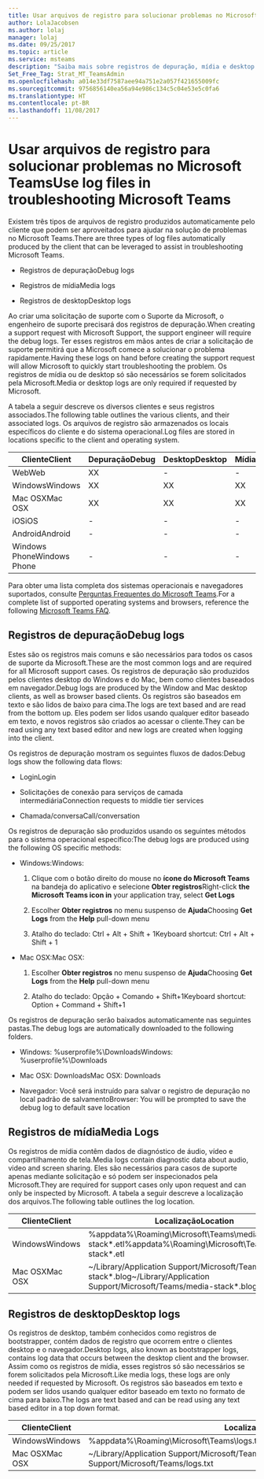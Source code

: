 ```yaml
---
title: Usar arquivos de registro para solucionar problemas no Microsoft Teams | Suporte da Microsoft
author: LolaJacobsen
ms.author: lolaj
manager: lolaj
ms.date: 09/25/2017
ms.topic: article
ms.service: msteams
description: "Saiba mais sobre registros de depuração, mídia e desktop produzidos pelo Microsoft Teams, onde podem ser encontrados e como eles podem ajudar na resolução de problemas."
Set_Free_Tag: Strat_MT_TeamsAdmin
ms.openlocfilehash: a014e33df7587aee94a751e2a057f421655009fc
ms.sourcegitcommit: 9756856140ea56a94e986c134c5c04e53e5c0fa6
ms.translationtype: HT
ms.contentlocale: pt-BR
ms.lasthandoff: 11/08/2017
---
```

<a name="use-log-files-in-troubleshooting-microsoft-teams"></a><span data-ttu-id="c19a0-103">Usar arquivos de registro para solucionar problemas no Microsoft Teams</span><span class="sxs-lookup"><span data-stu-id="c19a0-103">Use log files in troubleshooting Microsoft Teams</span></span>
=================================================

<span data-ttu-id="c19a0-104">Existem três tipos de arquivos de registro produzidos automaticamente pelo cliente que podem ser aproveitados para ajudar na solução de problemas no Microsoft Teams.</span><span class="sxs-lookup"><span data-stu-id="c19a0-104">There are three types of log files automatically produced by the client that can be leveraged to assist in troubleshooting Microsoft Teams.</span></span>

-   <span data-ttu-id="c19a0-105">Registros de depuração</span><span class="sxs-lookup"><span data-stu-id="c19a0-105">Debug logs</span></span>

-   <span data-ttu-id="c19a0-106">Registros de mídia</span><span class="sxs-lookup"><span data-stu-id="c19a0-106">Media logs</span></span>

-   <span data-ttu-id="c19a0-107">Registros de desktop</span><span class="sxs-lookup"><span data-stu-id="c19a0-107">Desktop logs</span></span>

<span data-ttu-id="c19a0-108">Ao criar uma solicitação de suporte com o Suporte da Microsoft, o engenheiro de suporte precisará dos registros de depuração.</span><span class="sxs-lookup"><span data-stu-id="c19a0-108">When creating a support request with Microsoft Support, the support engineer will require the debug logs.</span></span> <span data-ttu-id="c19a0-109">Ter esses registros em mãos antes de criar a solicitação de suporte permitirá que a Microsoft comece a solucionar o problema rapidamente.</span><span class="sxs-lookup"><span data-stu-id="c19a0-109">Having these logs on hand before creating the support request will allow Microsoft to quickly start troubleshooting the problem.</span></span> <span data-ttu-id="c19a0-110">Os registros de mídia ou de desktop só são necessários se forem solicitados pela Microsoft.</span><span class="sxs-lookup"><span data-stu-id="c19a0-110">Media or desktop logs are only required if requested by Microsoft.</span></span>

<span data-ttu-id="c19a0-111">A tabela a seguir descreve os diversos clientes e seus registros associados.</span><span class="sxs-lookup"><span data-stu-id="c19a0-111">The following table outlines the various clients, and their associated logs.</span></span> <span data-ttu-id="c19a0-112">Os arquivos de registro são armazenados os locais específicos do cliente e do sistema operacional.</span><span class="sxs-lookup"><span data-stu-id="c19a0-112">Log files are stored in locations specific to the client and operating system.</span></span>


|<span data-ttu-id="c19a0-113">Cliente</span><span class="sxs-lookup"><span data-stu-id="c19a0-113">Client</span></span> |<span data-ttu-id="c19a0-114">Depuração</span><span class="sxs-lookup"><span data-stu-id="c19a0-114">Debug</span></span>|<span data-ttu-id="c19a0-115">Desktop</span><span class="sxs-lookup"><span data-stu-id="c19a0-115">Desktop</span></span>|<span data-ttu-id="c19a0-116">Mídia</span><span class="sxs-lookup"><span data-stu-id="c19a0-116">Media</span></span>|
|---------|---------|---------|---------|
|<span data-ttu-id="c19a0-117">Web</span><span class="sxs-lookup"><span data-stu-id="c19a0-117">Web</span></span>    |<span data-ttu-id="c19a0-118">X</span><span class="sxs-lookup"><span data-stu-id="c19a0-118">X</span></span>         |-         |-         |
|<span data-ttu-id="c19a0-119">Windows</span><span class="sxs-lookup"><span data-stu-id="c19a0-119">Windows</span></span>     |<span data-ttu-id="c19a0-120">X</span><span class="sxs-lookup"><span data-stu-id="c19a0-120">X</span></span>         |<span data-ttu-id="c19a0-121">X</span><span class="sxs-lookup"><span data-stu-id="c19a0-121">X</span></span>         |<span data-ttu-id="c19a0-122">X</span><span class="sxs-lookup"><span data-stu-id="c19a0-122">X</span></span>         |
|<span data-ttu-id="c19a0-123">Mac OSX</span><span class="sxs-lookup"><span data-stu-id="c19a0-123">Mac OSX</span></span>     |<span data-ttu-id="c19a0-124">X</span><span class="sxs-lookup"><span data-stu-id="c19a0-124">X</span></span>         |<span data-ttu-id="c19a0-125">X</span><span class="sxs-lookup"><span data-stu-id="c19a0-125">X</span></span>         |<span data-ttu-id="c19a0-126">X</span><span class="sxs-lookup"><span data-stu-id="c19a0-126">X</span></span>         |
|<span data-ttu-id="c19a0-127">iOS</span><span class="sxs-lookup"><span data-stu-id="c19a0-127">iOS</span></span>     |-         |-         |-         |
|<span data-ttu-id="c19a0-128">Android</span><span class="sxs-lookup"><span data-stu-id="c19a0-128">Android</span></span>     |-         |-         |-         |
|<span data-ttu-id="c19a0-129">Windows Phone</span><span class="sxs-lookup"><span data-stu-id="c19a0-129">Windows Phone</span></span>     |-         |-         |-         |

<span data-ttu-id="c19a0-130">Para obter uma lista completa dos sistemas operacionais e navegadores suportados, consulte [Perguntas Frequentes do Microsoft Teams](https://support.office.com/en-US/article/Frequently-asked-questions-about-Microsoft-Teams-%E2%80%93-Admin-Help-05cbe533-2181-4e95-a4b0-52cd7695fafc).</span><span class="sxs-lookup"><span data-stu-id="c19a0-130">For a complete list of supported operating systems and browsers, reference the following [Microsoft Teams FAQ](https://support.office.com/en-US/article/Frequently-asked-questions-about-Microsoft-Teams-%E2%80%93-Admin-Help-05cbe533-2181-4e95-a4b0-52cd7695fafc).</span></span>

<a name="debug-logs"></a><span data-ttu-id="c19a0-131">Registros de depuração</span><span class="sxs-lookup"><span data-stu-id="c19a0-131">Debug logs</span></span>
---------------------------

<span data-ttu-id="c19a0-132">Estes são os registros mais comuns e são necessários para todos os casos de suporte da Microsoft.</span><span class="sxs-lookup"><span data-stu-id="c19a0-132">These are the most common logs and are required for all Microsoft support cases.</span></span> <span data-ttu-id="c19a0-133">Os registros de depuração são produzidos pelos clientes desktop do Windows e do Mac, bem como clientes baseados em navegador.</span><span class="sxs-lookup"><span data-stu-id="c19a0-133">Debug logs are produced by the Window and Mac desktop clients, as well as browser based clients.</span></span> <span data-ttu-id="c19a0-134">Os registros são baseados em texto e são lidos de baixo para cima.</span><span class="sxs-lookup"><span data-stu-id="c19a0-134">The logs are text based and are read from the bottom up.</span></span> <span data-ttu-id="c19a0-135">Eles podem ser lidos usando qualquer editor baseado em texto, e novos registros são criados ao acessar o cliente.</span><span class="sxs-lookup"><span data-stu-id="c19a0-135">They can be read using any text based editor and new logs are created when logging into the client.</span></span>

<span data-ttu-id="c19a0-136">Os registros de depuração mostram os seguintes fluxos de dados:</span><span class="sxs-lookup"><span data-stu-id="c19a0-136">Debug logs show the following data flows:</span></span>

-   <span data-ttu-id="c19a0-137">Login</span><span class="sxs-lookup"><span data-stu-id="c19a0-137">Login</span></span>

-   <span data-ttu-id="c19a0-138">Solicitações de conexão para serviços de camada intermediária</span><span class="sxs-lookup"><span data-stu-id="c19a0-138">Connection requests to middle tier services</span></span>

-   <span data-ttu-id="c19a0-139">Chamada/conversa</span><span class="sxs-lookup"><span data-stu-id="c19a0-139">Call/conversation</span></span>

<span data-ttu-id="c19a0-140">Os registros de depuração são produzidos usando os seguintes métodos para o sistema operacional específico:</span><span class="sxs-lookup"><span data-stu-id="c19a0-140">The debug logs are produced using the following OS specific methods:</span></span>

-   <span data-ttu-id="c19a0-141">Windows:</span><span class="sxs-lookup"><span data-stu-id="c19a0-141">Windows:</span></span>

    1.  <span data-ttu-id="c19a0-142">Clique com o botão direito do mouse no **ícone do Microsoft Teams** na bandeja do aplicativo e selecione **Obter registros**</span><span class="sxs-lookup"><span data-stu-id="c19a0-142">Right-click **the Microsoft Teams icon in** your application tray, select **Get Logs**</span></span>

    2.  <span data-ttu-id="c19a0-143">Escolher **Obter registros** no menu suspenso de **Ajuda**</span><span class="sxs-lookup"><span data-stu-id="c19a0-143">Choosing **Get Logs** from the **Help** pull-down menu</span></span>

    3.  <span data-ttu-id="c19a0-144">Atalho do teclado: Ctrl + Alt + Shift + 1</span><span class="sxs-lookup"><span data-stu-id="c19a0-144">Keyboard shortcut: Ctrl + Alt + Shift + 1</span></span>

-   <span data-ttu-id="c19a0-145">Mac OSX:</span><span class="sxs-lookup"><span data-stu-id="c19a0-145">Mac OSX:</span></span>

    1.  <span data-ttu-id="c19a0-146">Escolher **Obter registros** no menu suspenso de **Ajuda**</span><span class="sxs-lookup"><span data-stu-id="c19a0-146">Choosing **Get Logs** from the **Help** pull-down menu</span></span>

    2.  <span data-ttu-id="c19a0-147">Atalho do teclado: Opção + Comando + Shift+1</span><span class="sxs-lookup"><span data-stu-id="c19a0-147">Keyboard shortcut: Option + Command + Shift+1</span></span>

<span data-ttu-id="c19a0-148">Os registros de depuração serão baixados automaticamente nas seguintes pastas.</span><span class="sxs-lookup"><span data-stu-id="c19a0-148">The debug logs are automatically downloaded to the following folders.</span></span>

-   <span data-ttu-id="c19a0-149">Windows: %userprofile%\\Downloads</span><span class="sxs-lookup"><span data-stu-id="c19a0-149">Windows: %userprofile%\\Downloads</span></span>

-   <span data-ttu-id="c19a0-150">Mac OSX: Downloads</span><span class="sxs-lookup"><span data-stu-id="c19a0-150">Mac OSX: Downloads</span></span>

-   <span data-ttu-id="c19a0-151">Navegador: Você será instruído para salvar o registro de depuração no local padrão de salvamento</span><span class="sxs-lookup"><span data-stu-id="c19a0-151">Browser: You will be prompted to save the debug log to default save location</span></span>

<a name="media-logs"></a><span data-ttu-id="c19a0-152">Registros de mídia</span><span class="sxs-lookup"><span data-stu-id="c19a0-152">Media Logs</span></span>
---------------------------

<span data-ttu-id="c19a0-153">Os registros de mídia contêm dados de diagnóstico de áudio, vídeo e compartilhamento de tela.</span><span class="sxs-lookup"><span data-stu-id="c19a0-153">Media logs contain diagnostic data about audio, video and screen sharing.</span></span> <span data-ttu-id="c19a0-154">Eles são necessários para casos de suporte apenas mediante solicitação e só podem ser inspecionados pela Microsoft.</span><span class="sxs-lookup"><span data-stu-id="c19a0-154">They are required for support cases only upon request and can only be inspected by Microsoft.</span></span> <span data-ttu-id="c19a0-155">A tabela a seguir descreve a localização dos arquivos.</span><span class="sxs-lookup"><span data-stu-id="c19a0-155">The following table outlines the log location.</span></span>


|<span data-ttu-id="c19a0-156">Cliente</span><span class="sxs-lookup"><span data-stu-id="c19a0-156">Client</span></span> |<span data-ttu-id="c19a0-157">Localização</span><span class="sxs-lookup"><span data-stu-id="c19a0-157">Location</span></span> |
|---------|---------|
|<span data-ttu-id="c19a0-158">Windows</span><span class="sxs-lookup"><span data-stu-id="c19a0-158">Windows</span></span>     |<span data-ttu-id="c19a0-159">%appdata%\Roaming\Microsoft\Teams\media-stack\*.etl</span><span class="sxs-lookup"><span data-stu-id="c19a0-159">%appdata%\Roaming\Microsoft\Teams\media-stack\*.etl</span></span>         |
|<span data-ttu-id="c19a0-160">Mac OSX</span><span class="sxs-lookup"><span data-stu-id="c19a0-160">Mac OSX</span></span>     |<span data-ttu-id="c19a0-161">~/Library/Application Support/Microsoft/Teams/media-stack\*.blog</span><span class="sxs-lookup"><span data-stu-id="c19a0-161">~/Library/Application Support/Microsoft/Teams/media-stack\*.blog</span></span>         |


<a name="desktop-logs"></a><span data-ttu-id="c19a0-162">Registros de desktop</span><span class="sxs-lookup"><span data-stu-id="c19a0-162">Desktop logs</span></span>
---------------------

<span data-ttu-id="c19a0-163">Os registros de desktop, também conhecidos como registros de bootstrapper, contém dados de registro que ocorrem entre o clientes desktop e o navegador.</span><span class="sxs-lookup"><span data-stu-id="c19a0-163">Desktop logs, also known as bootstrapper logs, contains log data that occurs between the desktop client and the browser.</span></span> <span data-ttu-id="c19a0-164">Assim como os registros de mídia, esses registros só são necessários se forem solicitados pela Microsoft.</span><span class="sxs-lookup"><span data-stu-id="c19a0-164">Like media logs, these logs are only needed if requested by Microsoft.</span></span> <span data-ttu-id="c19a0-165">Os registros são baseados em texto e podem ser lidos usando qualquer editor baseado em texto no formato de cima para baixo.</span><span class="sxs-lookup"><span data-stu-id="c19a0-165">The logs are text based and can be read using any text based editor in a top down format.</span></span>

|<span data-ttu-id="c19a0-166">Cliente</span><span class="sxs-lookup"><span data-stu-id="c19a0-166">Client</span></span> |<span data-ttu-id="c19a0-167">Localização</span><span class="sxs-lookup"><span data-stu-id="c19a0-167">Location</span></span> |
|---------|---------|
|<span data-ttu-id="c19a0-168">Windows</span><span class="sxs-lookup"><span data-stu-id="c19a0-168">Windows</span></span>     |<span data-ttu-id="c19a0-169">%appdata%\Roaming\Microsoft\Teams\logs.txt</span><span class="sxs-lookup"><span data-stu-id="c19a0-169">%appdata%\Roaming\Microsoft\Teams\logs.txt</span></span>         |
|<span data-ttu-id="c19a0-170">Mac OSX</span><span class="sxs-lookup"><span data-stu-id="c19a0-170">Mac OSX</span></span>     |<span data-ttu-id="c19a0-171">~/Library/Application Support/Microsoft/Teams/logs.txt</span><span class="sxs-lookup"><span data-stu-id="c19a0-171">~/Library/Application Support/Microsoft/Teams/logs.txt</span></span>         |
